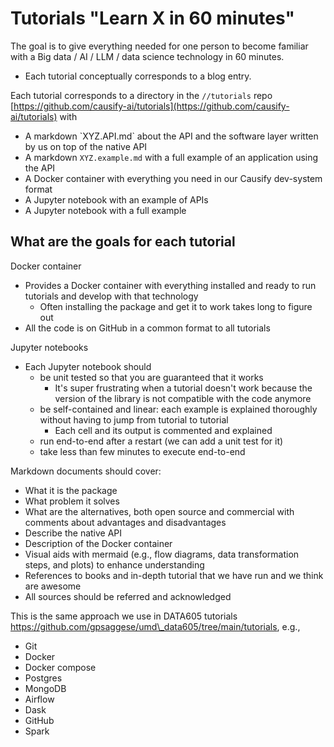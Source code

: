 # Tutorials "Learn X in 60 minutes"

The goal is to give everything needed for one person to become familiar with a Big data / AI / LLM / data science technology in 60 minutes.

- Each tutorial conceptually corresponds to a blog entry.

Each tutorial corresponds to a directory in the `//tutorials` repo
[https://github.com/causify-ai/tutorials](https://github.com/causify-ai/tutorials)
with
  - A markdown  \`XYZ.API.md\` about the API and the software layer written by us on top of the native API  
  - A markdown `XYZ.example.md` with a full example of an application using the API  
  - A Docker container with everything you need in our Causify dev-system format  
  - A Jupyter notebook with an example of APIs  
  - A Jupyter notebook with a full example

## What are the goals for each tutorial

Docker container

- Provides a Docker container with everything installed and ready to run tutorials and develop with that technology  
  - Often installing the package and get it to work takes long to figure out  
- All the code is on GitHub in a common format to all tutorials

Jupyter notebooks

- Each Jupyter notebook should
  - be unit tested so that you are guaranteed that it works  
    - It's super frustrating when a tutorial doesn't work because the version of the library is not compatible with the code anymore  
  - be self-contained and linear: each example is explained thoroughly without having to jump from tutorial to tutorial  
    - Each cell and its output is commented and explained  
  - run end-to-end after a restart (we can add a unit test for it)  
  - take less than few minutes to execute end-to-end

Markdown documents should cover:
- What it is the package  
- What problem it solves  
- What are the alternatives, both open source and commercial with comments about advantages and disadvantages  
- Describe the native API  
- Description of the Docker container  
- Visual aids with mermaid (e.g., flow diagrams, data transformation steps, and plots) to enhance understanding  
- References to books and in-depth tutorial that we have run and we think are awesome  
- All sources should be referred and acknowledged

This is the same approach we use in DATA605 tutorials https://github.com/gpsaggese/umd\_data605/tree/main/tutorials, e.g.,
- Git  
- Docker  
- Docker compose  
- Postgres  
- MongoDB  
- Airflow  
- Dask  
- GitHub  
- Spark

